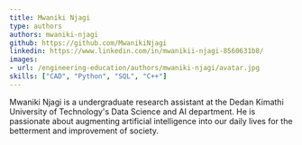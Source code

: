 ```yaml
---
title: Mwaniki Njagi
type: authors
authors: mwaniki-njagi
github: https://github.com/MwanikiNjagi
linkedin: https://www.linkedin.com/in/mwanikii-njagi-8560631b8/
images:
- url: /engineering-education/authors/mwaniki-njagi/avatar.jpg
skills: ["CAD", "Python", "SQL", "C++"]
---
```

Mwaniki Njagi is a undergraduate research assistant at the Dedan Kimathi University of Technology's Data Science and AI department. He is passionate about augmenting artificial intelligence into our daily lives for the betterment and improvement of society.
